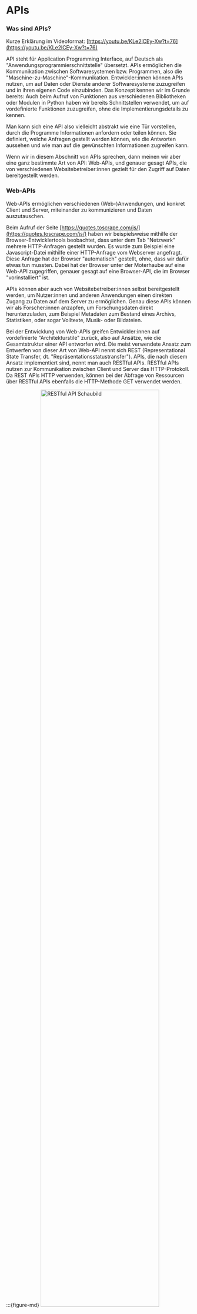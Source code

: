 # APIs


### Was sind APIs?

Kurze Erklärung im Videoformat: [https://youtu.be/KLe2lCEy-Xw?t=76](https://youtu.be/KLe2lCEy-Xw?t=76)

API steht für Application Programming Interface, auf Deutsch als "Anwendungsprogrammierschnittstelle" übersetzt. 
APIs ermöglichen die Kommunikation zwischen Softwaresystemen bzw. Programmen, also die "Maschine-zu-Maschine"-Kommunikation. 
Entwickler:innen können APIs nutzen, um auf Daten oder Dienste anderer Softwaresysteme zuzugreifen und in ihren eigenen Code einzubinden. 
Das Konzept kennen wir im Grunde bereits: Auch beim Aufruf von Funktionen aus verschiedenen Bibliotheken oder Modulen in Python haben wir bereits Schnittstellen verwendet, um auf vordefinierte Funktionen zuzugreifen, ohne die Implementierungsdetails zu kennen.

Man kann sich eine API also vielleicht abstrakt wie eine Tür vorstellen, durch die Programme Informationen anfordern oder teilen können. 
Sie definiert, welche Anfragen gestellt werden können, wie die Antworten aussehen und wie man auf die gewünschten Informationen zugreifen kann. 

Wenn wir in diesem Abschnitt von APIs sprechen, dann meinen wir aber eine ganz bestimmte Art von API: Web-APIs, und genauer gesagt APIs, die von verschiedenen Websitebetreiber:innen gezielt für den Zugriff auf Daten bereitgestellt werden.  

### Web-APIs

Web-APIs ermöglichen verschiedenen (Web-)Anwendungen, und konkret Client und Server, miteinander zu kommunizieren und Daten auszutauschen. 

Beim Aufruf der Seite [https://quotes.toscrape.com/js/](https://quotes.toscrape.com/js/) haben wir beispielsweise mithilfe der Browser-Entwicklertools beobachtet, dass unter dem Tab "Netzwerk" mehrere HTTP-Anfragen gestellt wurden.
Es wurde zum Beispiel eine Javascript-Datei mithilfe einer HTTP-Anfrage vom Webserver angefragt. 
Diese Anfrage hat der Browser "automatisch" gestellt, ohne, dass wir dafür etwas tun mussten. Dabei hat der Browser unter der Moterhaube auf eine Web-API zugegriffen, genauer gesagt auf eine Browser-API, die im Browser "vorinstalliert" ist.

APIs können aber auch von Websitebetreiber:innen selbst bereitgestellt werden, um Nutzer:innen und anderen Anwendungen einen direkten Zugang zu Daten auf dem Server zu ermöglichen.
Genau diese APIs können wir als Forscher:innen anzapfen, um Forschungsdaten direkt herunterzuladen, zum Beispiel Metadaten zum Bestand eines Archivs, Statistiken, oder sogar Volltexte, Musik- oder Bildateien. 

Bei der Entwicklung von Web-APIs greifen Entwickler:innen auf vordefinierte "Architekturstile" zurück, also auf Ansätze, wie die Gesamtstruktur einer API entworfen wird. 
Die meist verwendete Ansatz zum Entwerfen von dieser Art von Web-API nennt sich REST (Representational State Transfer, dt. "Repräsentationsstatustransfer").
APIs, die nach diesem Ansatz implementiert sind, nennt man auch RESTful APIs.
RESTful APIs nutzen zur Kommunikation zwischen Client und Server das HTTP-Protokoll.
Da REST APIs HTTP verwenden, können bei der Abfrage von Ressourcen über RESTful APIs ebenfalls die HTTP-Methode GET verwendet werden. 

:::{figure-md} 
<img src="rest_api.png" alt="RESTful API Schaubild" class="bg-transparent" width="80%">

Schaubild RESTful API. Bild: https://www.youtube.com/watch?v=-mN3VyJuCjM
:::

### Welche Daten können über APIs abgerufen werden? 

Standardmäßig ist der Body einer HTTP-Antwort auf eine Anfrage über eine REST API ein JSON-String.  
JSON ist ein Datenformat in menschenlesbarer Textform zum Zweck des Datensaustauschs zwischen Anwendungen.
Die Syntax einer JSON-Datei sieht in etwa so aus wie ein Python-Dictionary. 

RESTful APIs können aber auch so konfiguriert werden, dass sie Daten direkt in anderen Formaten zurückgeben, zum Beispiel als Plaintext oder Bilddateien. 
Die genaue Konfiguration und das unterstützte Spektrum an Antwortformaten hängen von der konkreten Implementierung der API ab.

Zur Abfrage einer Ressource wird dabei in der HTTP-Anfrage eine URI (= Uniform Resource Identifier), also in dem Fall ein Pfad zu einer konkreten Ressource auf einem Server, angegeben.
Diese URIs nennen sich dann auch Endpunkte oder "Endpoints".  

Ein Unternehmen kann zum Beispiel über eine öffentliche API mithilfe verschiedener URIs verschiedene Arten von Daten bereitstellen.
Im Beispiel unten wird eine Auflistung aller alle Nutzer:innen eines sozialen Netzwerks im JSON-Format als Antwort auf die HTTP-Anfrage zurückgegeben, aber es sind auch zwei weitere Endpunkte abgebildet: Eine Auflistung aller Posts der Nutzer:innen sowie Daten zu deren Follower:innen.

:::{figure-md} 
<img src="rest_api_3.png" alt="RESTful API Schaubild" class="bg-transparent" width="80%">

Schaubild Beispielabfrage über eine RESTful API. Bild: [Alexander Barge](https://mediathek.htw-berlin.de/video/VL-6-2D-Prog2E-mobiler-Anwendungen3A-APIs-26amp3B-Schnittstellen2DEntwicklung/b748cb18680d2f27a66b05c6a788c7fc)
:::

### Wer kann APIs benutzen?

Manche APIs sind öffentlich zugänglich (Public APIs), andere sind öffentlich zugänglich, aber erfordern eine Authentifizierung via API Key. 
Der Key kann normalerweise recht unbürokratisch und kostenlos über die Dokumentationsseiten zu der Schnittstelle beantragt werden. 
Ein Beispiel hierfür ist die API des Guardian: https://open-platform.theguardian.com/documentation/. 
Aber es gibt auch APIs, die nur über einen proprietären Key angezapft werden dürfen. 
Die vormals kostenlose Twitter API wurde beispielsweise mit Elon Musks Übernahme des Unternehmens zu einer Bezahl-API. 

### Beispiele

Misc
- Free Open APIs (ohne Authentifizierung) Liste: https://mixedanalytics.com/blog/list-actually-free-open-no-auth-needed-apis/

Unternehmen 
- Spotify: https://developer.spotify.com/documentation/web-api
- Twitter: https://developer.twitter.com/en/docs/twitter-api
- OpenAI: https://openai.com/blog/openai-api

Institutionen 
- API-Portal des Bundes: https://bund.dev/ 
(inklusive DWD-API, Autobahn API, NINA Api,..)
- Vorlesungsverzeichnis TU Chemnitz: https://www.tu-chemnitz.de/verwaltung/vlvz/api/doc/index.html

Medien 
- The Guardian: https://open-platform.theguardian.com/documentation/
Tutorial: How to Use the Guardian's API: https://gist.github.com/dannguyen/c9cb220093ee4c12b840
- The New York Times: https://developer.nytimes.com/
- Überblick: https://upload-magazin.de/6778-offene-medien-ein-uberblick-uber-apis-bei-verlagen-und-co/

Forschungsprojekte, spezialisierte Forschungsdatenbanken: 
- Dracor: https://dracor.org/doc/api
https://github.com/dracor-org/dracor-api
https://exist-db.org/exist/apps/doc/devguide_rest
https://stackoverflow.com/questions/48123867/open-api-vs-rest-api-difference

Bibliotheken: 
- Münchener DigitalisierungsZentrum: https://digitale-sammlungen.de/de/schnittstellen
- Staatsbibliothek Berlin: https://lab.sbb.berlin/dc/ 
https://gist.github.com/cneud/ba595b0d70413c952d64154646f560cf 
- HathiTrust: https://www.hathitrust.org/data 
https://www.hathitrust.org/data_api
- Deutsche Digitale Bibliothek: https://pro.deutsche-digitale-bibliothek.de/daten-nutzen/schnittstellen

Archive
- Internet Archive: https://archive.org/developers/index-apis.html
https://blog.archive.org/2013/07/04/metadata-api/
- Archives Portal Europe: https://deprecated.archivesportaleurope.net/information-api
- LOC (s.u.)

LOC APIs
- https://www.loc.gov/apis/
- https://www.loc.gov/apis/additional-apis/
- https://guides.loc.gov/digital-scholarship/accessing-digital-materials#s-lib-ctab-26648178-2
- Chronicling America API: https://chroniclingamerica.loc.gov/about/api/
- Microservices: https://www.loc.gov/apis/micro-services/
Darunter Text Services: https://www.loc.gov/apis/micro-services/text-services/
Und Streaming Services: https://www.loc.gov/apis/micro-services/streaming-services/


LOC Collections
- American Archive of Public Broadcasting APIhttps://github.com/WGBH-MLA/AAPB2#api
- Digital Collections: Audio Recordings: https://www.loc.gov/collections/?fa=original-format:sound+recording
- American English Dialect Recordings: https://www.loc.gov/collections/american-english-dialect-recordings-from-the-center-for-applied-linguistics/


LOC Tutorials 
- LOC for robots: https://labs.loc.gov/lc-for-robots
- images: https://github.com/LibraryOfCongress/data-exploration/blob/master/loc.gov%20JSON%20API/Accessing%20images%20for%20analysis.ipynb
- Chronicling America API Tutorial: https://github.com/LibraryOfCongress/data-exploration/blob/master/Chronicling%20America%20API/ChronAm%20API%20Samples.ipynb
- working with sound files: https://github.com/LibraryOfCongress/data-exploration/blob/master/Data%20Sets/Web%20Archives/loc_goes_lofi.ipynb

Before you scrape...
- Beschränkungen für die Nutzung der LOC-API: https://www.loc.gov/apis/json-and-yaml/working-within-limits


Manchmal gibt es auch Institutionen, die keine API bereitstellen, sondern direkt ganze Korpora zum Donwload bereitstellen, zum Beispiel: 
- Deutsches Textarchiv: https://www.deutschestextarchiv.de/download
- European Literary Text Collection (ELTeC): https://github.com/COST-ELTeC/ELTeC
Download über Github, z.B. für die deutschen Texte: https://github.com/COST-ELTeC/ELTeC-deu
Assoziiertes Projekt: https://www.distant-reading.net/

### Praxis

In der heutigen Stunde und in der Stunde nächste Woche werden wir uns zwei APIs genauer ansehen. 
Und ihr werdet lernen, wie ihr mithilfe von Python Abfragen an die APIs stellt, um bestimmte Daten zu erhalten. 
Zunächst schauen wir uns die DraCor-API an, und danach die API der Library of Congress. 


### Quellen 

```{bibliography}
   :list: enumerated
   :filter: keywords % "apis" or keywords % "dop_07"
```
